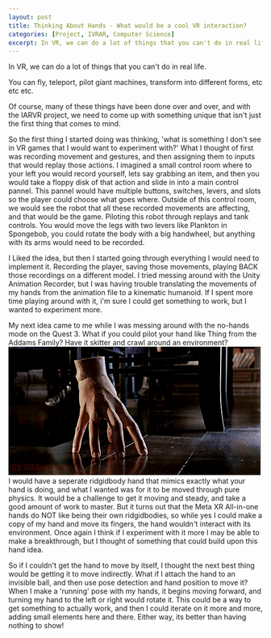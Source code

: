 ```yaml
---
layout: post
title: Thinking About Hands - What would be a cool VR interaction?
categories: [Project, IVRAR, Computer Science]
excerpt: In VR, we can do a lot of things that you can't do in real life.
---
```


In VR, we can do a lot of things that you can't do in real life.

You can fly, teleport, pilot giant machines, transform into different forms, etc etc etc.

Of course, many of these things have been done over and over, and with the IARVR project, we need to come up with something unique that isn't just the first thing that comes to mind.

So the first thing I started doing was thinking, 'what is something I don't see in VR games that I would want to experiment with?' What I thought of first was recording movement and gestures, and then assigning them to inputs that would replay those actions.
I imagined a small control room where to your left you would record yourself, lets say grabbing an item, and then you would take a floppy disk of that action and slide in into a main control pannel. This pannel would have multiple buttons, switches, levers, and slots so the player could choose what goes where.
Outside of this control room, we would see the robot that all these recorded movements are affecting, and that would be the game. Piloting this robot through replays and tank controls. You would move the legs with two levers like Plankton in Spongebob, you could rotate the body with a big handwheel, but anything with its arms would need to be recorded.

I Liked the idea, but then I started going through everything I would need to implement it. Recording the player, saving those movements, playing BACK those recordings on a different model. I tried messing around with the Unity Animation Recorder, but I was having trouble translating the movements of my hands from the animation file to a kinematic humanoid. If I spent more time playing around with it, i'm sure I could get something to work, but I wanted to experiment more.

My next idea came to me while I was messing around with the no-hands mode on the Quest 3. What if you could pilot your hand like Thing from the Addams Family? Have it skitter and crawl around an environment?
![](/images/thething.gif)
I would have a seperate ridgidbody hand that mimics exactly what your hand is doing, and what I wanted was for it to be moved through pure physics. It would be a challenge to get it moving and steady, and take a good amount of work to master.
But it turns out that the Meta XR All-in-one hands do NOT like being their own ridgidbodies, so while yes I could make a copy of my hand and move its fingers, the hand wouldn't interact with its environment. Once again I think if I experiment with it more I may be able to make a breakthrough, but I thought of something that could build upon this hand idea.

So if I couldn't get the hand to move by itself, I thought the next best thing would be getting it to move indirectly. What if I attach the hand to an invisible ball, and then use pose detection and hand position to move it? When I make a 'running' pose with my hands, it begins moving forward, and turning my hand to the left or right would rotate it.
This could be a way to get something to actually work, and then I could iterate on it more and more, adding small elements here and there.
Either way, its better than having nothing to show!
